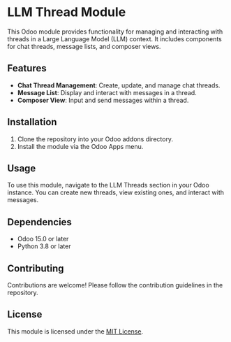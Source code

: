 # LLM Thread Module

This Odoo module provides functionality for managing and interacting with threads in a Large Language Model (LLM) context. It includes components for chat threads, message lists, and composer views.

## Features

- **Chat Thread Management**: Create, update, and manage chat threads.
- **Message List**: Display and interact with messages in a thread.
- **Composer View**: Input and send messages within a thread.

## Installation

1. Clone the repository into your Odoo addons directory.
2. Install the module via the Odoo Apps menu.

## Usage

To use this module, navigate to the LLM Threads section in your Odoo instance. You can create new threads, view existing ones, and interact with messages.

## Dependencies

- Odoo 15.0 or later
- Python 3.8 or later

## Contributing

Contributions are welcome! Please follow the contribution guidelines in the repository.

## License

This module is licensed under the [MIT License](https://opensource.org/licenses/MIT).